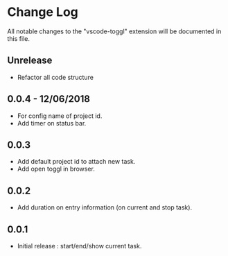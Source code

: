 # Change Log
All notable changes to the "vscode-toggl" extension will be documented in this file.

## Unrelease

- Refactor all code structure

## 0.0.4 - 12/06/2018

- For config name of project id.
- Add timer on status bar.

## 0.0.3

- Add default project id to attach new task.
- Add open toggl in browser.

## 0.0.2

- Add duration on entry information (on current and stop task).

## 0.0.1

- Initial release : start/end/show current task.